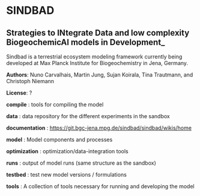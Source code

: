 # SINDBAD

## Strategies to INtegrate Data and low complexity BiogeochemicAl models in Development_

Sindbad is a terrestrial ecosystem modeling framework currently being developed at Max Planck Institute for Biogeochemistry in Jena, Germany.

**Authors**: Nuno Carvalhais, Martin Jung, Sujan Koirala, Tina Trautmann, and Christoph Niemann

**License**: ?

**compile**			: tools for compiling the model

**data**			: data repository for the different experiments in the sandbox

**documentation**	: https://git.bgc-jena.mpg.de/sindbad/sindbad/wikis/home

**model**           : Model components and processes

**optimization**	: optimization/data-integration tools

**runs** 			: output of model runs (same structure as the sandbox)

**testbed**			: test new model versions / formulations

**tools**           : A collection of tools necessary for running and developing the model

